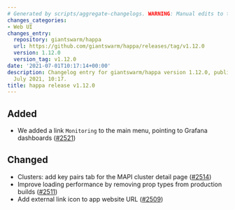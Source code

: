 ```yaml
---
# Generated by scripts/aggregate-changelogs. WARNING: Manual edits to this files will be overwritten.
changes_categories:
- Web UI
changes_entry:
  repository: giantswarm/happa
  url: https://github.com/giantswarm/happa/releases/tag/v1.12.0
  version: 1.12.0
  version_tag: v1.12.0
date: '2021-07-01T10:17:14+00:00'
description: Changelog entry for giantswarm/happa version 1.12.0, published on 01
  July 2021, 10:17.
title: happa release v1.12.0
---
```


## Added

- We added a link `Monitoring` to the main menu, pointing to Grafana dashboards ([#2521](https://github.com/giantswarm/happa/pull/2521))

## Changed

- Clusters: add key pairs tab for the MAPI cluster detail page ([#2514](https://github.com/giantswarm/happa/pull/2514))
- Improve loading performance by removing prop types from production builds ([#2511](https://github.com/giantswarm/happa/pull/2511))
- Add external link icon to app website URL ([#2509](https://github.com/giantswarm/happa/pull/2509))

